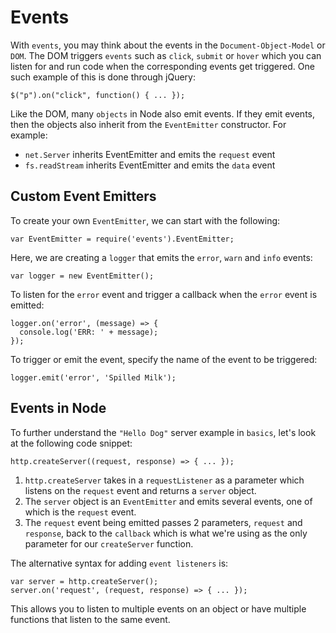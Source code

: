 # Events
With `events`, you may think about the events in the `Document-Object-Model` or `DOM`. The DOM triggers `events` such as `click`, `submit` or `hover` which you can listen for and run code when the corresponding events get triggered. One such example of this is done through jQuery:

`$("p").on("click", function() { ... });`

Like the DOM, many `objects` in Node also emit events. If they emit events, then the objects also inherit from the `EventEmitter` constructor. For example:
- `net.Server` inherits EventEmitter and emits the `request` event
- `fs.readStream` inherits EventEmitter and emits the `data` event

## Custom Event Emitters
To create your own `EventEmitter`, we can start with the following:

`var EventEmitter = require('events').EventEmitter;`

Here, we are creating a `logger` that emits the `error`, `warn` and `info` events:

`var logger = new EventEmitter();`

To listen for the `error` event and trigger a callback when the `error` event is emitted:

```
logger.on('error', (message) => {
  console.log('ERR: ' + message);
});
```

To trigger or emit the event, specify the name of the event to be triggered:

`logger.emit('error', 'Spilled Milk');`

## Events in Node
To further understand the `"Hello Dog"` server example in `basics`, let's look at the following code snippet:

`http.createServer((request, response) => { ... });`

1. `http.createServer` takes in a `requestListener` as a parameter which listens on the `request` event and returns a `server` object.
2. The `server` object is an `EventEmitter` and emits several events, one of which is the `request` event.
3. The `request` event being emitted passes 2 parameters, `request` and `response`, back to the `callback` which is what we're using as the only parameter for our `createServer` function. 

The alternative syntax for adding `event listeners` is:

```
var server = http.createServer();
server.on('request', (request, response) => { ... });
``` 
This allows you to listen to multiple events on an object or have multiple functions that listen to the same event.